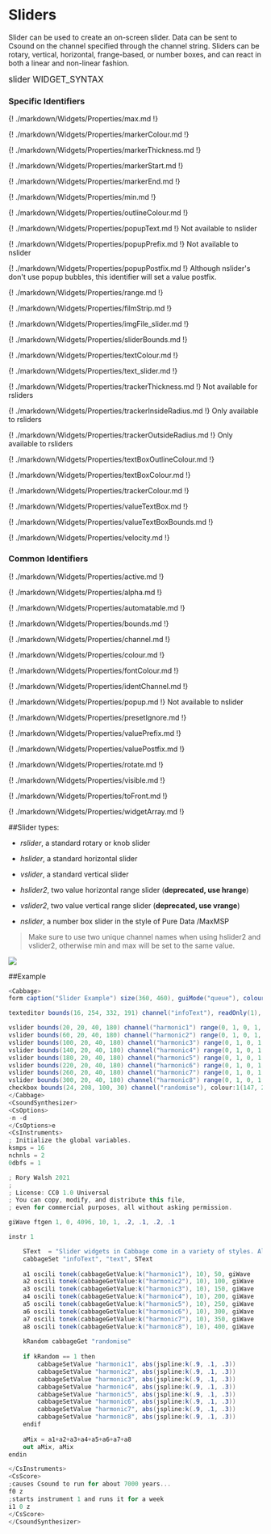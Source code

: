 # Sliders

Slider can be used to create an on-screen slider. Data can be sent to Csound on the channel specified through the channel string. Sliders can be rotary, vertical, horizontal, frange-based, or number boxes, and can react in both a linear and non-linear fashion. 

<big></pre>
slider WIDGET_SYNTAX
</pre></big>

### Specific Identifiers

{! ./markdown/Widgets/Properties/max.md !}  

{! ./markdown/Widgets/Properties/markerColour.md !}  

{! ./markdown/Widgets/Properties/markerThickness.md !}  

{! ./markdown/Widgets/Properties/markerStart.md !} 

{! ./markdown/Widgets/Properties/markerEnd.md !}  

{! ./markdown/Widgets/Properties/min.md !}  

{! ./markdown/Widgets/Properties/outlineColour.md !}  

{! ./markdown/Widgets/Properties/popupText.md !} Not available to nslider 

{! ./markdown/Widgets/Properties/popupPrefix.md !} Not available to nslider 

{! ./markdown/Widgets/Properties/popupPostfix.md !} Although nslider's don't use popup bubbles, this identifier will set a value postfix. 

{! ./markdown/Widgets/Properties/range.md !}   

{! ./markdown/Widgets/Properties/filmStrip.md !}   

{! ./markdown/Widgets/Properties/imgFile_slider.md !} 

{! ./markdown/Widgets/Properties/sliderBounds.md !}   

{! ./markdown/Widgets/Properties/textColour.md !}   

{! ./markdown/Widgets/Properties/text_slider.md !} 

{! ./markdown/Widgets/Properties/trackerThickness.md !} Not available for rsliders

{! ./markdown/Widgets/Properties/trackerInsideRadius.md !} Only available to rsliders

{! ./markdown/Widgets/Properties/trackerOutsideRadius.md !} Only available to rsliders

{! ./markdown/Widgets/Properties/textBoxOutlineColour.md !}  

{! ./markdown/Widgets/Properties/textBoxColour.md !}  

{! ./markdown/Widgets/Properties/trackerColour.md !} 

{! ./markdown/Widgets/Properties/valueTextBox.md !} 

{! ./markdown/Widgets/Properties/valueTextBoxBounds.md !} 

{! ./markdown/Widgets/Properties/velocity.md !} 

### Common Identifiers

{! ./markdown/Widgets/Properties/active.md  !}

{! ./markdown/Widgets/Properties/alpha.md !}

{! ./markdown/Widgets/Properties/automatable.md !} 

{! ./markdown/Widgets/Properties/bounds.md !}  

{! ./markdown/Widgets/Properties/channel.md !}  

{! ./markdown/Widgets/Properties/colour.md !} 

{! ./markdown/Widgets/Properties/fontColour.md !} 

{! ./markdown/Widgets/Properties/identChannel.md  !}

{! ./markdown/Widgets/Properties/popup.md !} Not available to nslider

{! ./markdown/Widgets/Properties/presetIgnore.md !} 

{! ./markdown/Widgets/Properties/valuePrefix.md !}

{! ./markdown/Widgets/Properties/valuePostfix.md !}

{! ./markdown/Widgets/Properties/rotate.md  !}

{! ./markdown/Widgets/Properties/visible.md  !}

{! ./markdown/Widgets/Properties/toFront.md !} 

{! ./markdown/Widgets/Properties/widgetArray.md !}

<!--(End of identifiers)/-->

##Slider types:

* *rslider*, a standard rotary or knob slider

* *hslider*, a standard horizontal slider

* *vslider*, a standard vertical slider

* *hslider2*, two value horizontal range slider (**deprecated, use hrange**)

* *vslider2*, two value vertical range slider (**deprecated, use vrange**)

* *nslider*, a number box slider in the style of Pure Data /MaxMSP


>Make sure to use two unique channel names when using hslider2 and vslider2, otherwise min and max will be set to the same value. 

![](../images/sliders.gif)

##Example
<!--(Widget Example)/-->
```csharp
<Cabbage>
form caption("Slider Example") size(360, 460), guiMode("queue"), colour(2, 145, 209) pluginId("def1")

texteditor bounds(16, 254, 332, 191) channel("infoText"), readOnly(1), wrap(1), scrollbars(1)

vslider bounds(20, 20, 40, 180) channel("harmonic1") range(0, 1, 0, 1, 0.001), imgFile("slider", "Fader.png")
vslider bounds(60, 20, 40, 180) channel("harmonic2") range(0, 1, 0, 1, 0.001), imgFile("slider", "Fader.png")
vslider bounds(100, 20, 40, 180) channel("harmonic3") range(0, 1, 0, 1, 0.001), imgFile("slider", "Fader.png")
vslider bounds(140, 20, 40, 180) channel("harmonic4") range(0, 1, 0, 1, 0.001), imgFile("slider", "Fader.png")
vslider bounds(180, 20, 40, 180) channel("harmonic5") range(0, 1, 0, 1, 0.001), imgFile("slider", "Fader.png")
vslider bounds(220, 20, 40, 180) channel("harmonic6") range(0, 1, 0, 1, 0.001), imgFile("slider", "Fader.png")
vslider bounds(260, 20, 40, 180) channel("harmonic7") range(0, 1, 0, 1, 0.001), imgFile("slider", "Fader.png")
vslider bounds(300, 20, 40, 180) channel("harmonic8") range(0, 1, 0, 1, 0.001), imgFile("slider", "Fader.png")
checkbox bounds(24, 208, 100, 30) channel("randomise"), colour:1(147, 210, 0), text("Randomise"), fontColour:1("white")
</Cabbage>
<CsoundSynthesizer>
<CsOptions>
-n -d
</CsOptions>e
<CsInstruments>
; Initialize the global variables. 
ksmps = 16
nchnls = 2
0dbfs = 1

; Rory Walsh 2021 
;
; License: CC0 1.0 Universal
; You can copy, modify, and distribute this file, 
; even for commercial purposes, all without asking permission. 

giWave ftgen 1, 0, 4096, 10, 1, .2, .1, .2, .1

instr 1

    SText  = "Slider widgets in Cabbage come in a variety of styles. Almost all the widget examples use sliders in some way or another. This simple instrument uses vslider widgets. The fader thumb uses an image loaded from disk. When the 'Randomise' button is pushed, each slider has its position updated according to a simple spline curve.\n\nCabbage sliders can load images for their various parts, background, thumb, etc., or they can use film strips / sprite-sheet type PNGs that contain frames of each state."
    cabbageSet "infoText", "text", SText
    
    a1 oscili tonek(cabbageGetValue:k("harmonic1"), 10), 50, giWave
    a2 oscili tonek(cabbageGetValue:k("harmonic2"), 10), 100, giWave
    a3 oscili tonek(cabbageGetValue:k("harmonic3"), 10), 150, giWave
    a4 oscili tonek(cabbageGetValue:k("harmonic4"), 10), 200, giWave
    a5 oscili tonek(cabbageGetValue:k("harmonic5"), 10), 250, giWave
    a6 oscili tonek(cabbageGetValue:k("harmonic6"), 10), 300, giWave
    a7 oscili tonek(cabbageGetValue:k("harmonic7"), 10), 350, giWave
    a8 oscili tonek(cabbageGetValue:k("harmonic8"), 10), 400, giWave
    
    kRandom cabbageGet "randomise"
    
    if kRandom == 1 then
        cabbageSetValue "harmonic1", abs(jspline:k(.9, .1, .3))
        cabbageSetValue "harmonic2", abs(jspline:k(.9, .1, .3))
        cabbageSetValue "harmonic3", abs(jspline:k(.9, .1, .3))
        cabbageSetValue "harmonic4", abs(jspline:k(.9, .1, .3))
        cabbageSetValue "harmonic5", abs(jspline:k(.9, .1, .3))
        cabbageSetValue "harmonic6", abs(jspline:k(.9, .1, .3))
        cabbageSetValue "harmonic7", abs(jspline:k(.9, .1, .3))
        cabbageSetValue "harmonic8", abs(jspline:k(.9, .1, .3))
    endif
    
    aMix = a1+a2+a3+a4+a5+a6+a7+a8
    out aMix, aMix
endin       

</CsInstruments>
<CsScore>
;causes Csound to run for about 7000 years...
f0 z
;starts instrument 1 and runs it for a week
i1 0 z
</CsScore>
</CsoundSynthesizer>

```
<!--(End Widget Example)/-->
